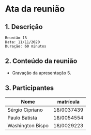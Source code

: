 # Ata da reunião

## 1. Descrição

```
Reunião 13
Data: 11/11/2020
Duração: 60 minutos
```

## 2. Conteúdo da reunião

* Gravação da apresentação 5.

## 3. Participantes

|Nome|matrícula|
|-|-|
| Sérgio Cipriano  | 18/0037439 |
| Paulo Batista    | 18/0054554 |
| Washington Bispo | 18/0029223 |
